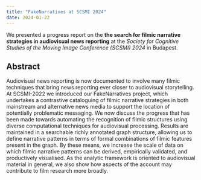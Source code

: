 ```yaml
---
title: "FakeNarratives at SCSMI 2024"
date: 2024-01-22
---
```


We presented a progress report on the **the search for filmic narrative strategies in audiovisual news reporting** at the *Society for Cognitive Studies of the Moving Image Conference (SCSMI) 2024* in Budapest. 

## Abstract

Audiovisual news reporting is now documented to involve many filmic techniques that bring news reporting ever closer to audiovisual storytelling. At SCSMI-2022 we introduced our FakeNarratives project, which undertakes a contrastive cataloguing of filmic narrative strategies in both mainstream and alternative news media to support the location of potentially problematic messaging. We now discuss the progress that has been made towards automating the recognition of filmic structures using diverse computational techniques for audiovisual processing. Results are maintained in a searchable richly annotated graph structure, allowing us to define narrative patterns in terms of formal combinations of filmic features present in the graph. By these means, we increase the scale of data on which filmic narrative patterns can be derived, empirically validated, and productively visualised. As the analytic framework is oriented to audiovisual material in general, we also show how aspects of the account may contribute to film research more broadly. 